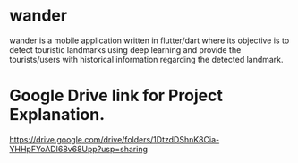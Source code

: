 # wander
wander is a mobile application written in flutter/dart where its objective is to detect touristic landmarks using deep learning and provide the tourists/users with historical information regarding the detected landmark.

# Google Drive link for Project Explanation.
https://drive.google.com/drive/folders/1DtzdDShnK8Cia-YHHpFYoADI68v68Upp?usp=sharing
